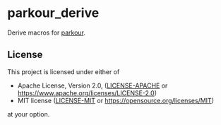 # parkour_derive

Derive macros for [parkour](https://github.com/Aloso/parkour).

## License

This project is licensed under either of

* Apache License, Version 2.0, ([LICENSE-APACHE](LICENSE-APACHE) or <https://www.apache.org/licenses/LICENSE-2.0>)
* MIT license ([LICENSE-MIT](LICENSE-MIT) or <https://opensource.org/licenses/MIT>)

at your option.

